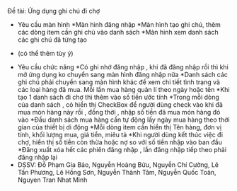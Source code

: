 Đề tài: Ứng dụng ghi chú đi chợ
+ Yêu cầu màn hình
*Màn hình đăng nhập
*Màn hình tạo ghi chú, thêm các dòng item cần ghi chú vào danh sách
*Màn hinh xem danh sách các ghi chú đã từng tạo
* (có thể thêm tùy ý)
+ Yêu cầu chức năng
*Có ghi nhớ đăng nhập , khi đã đăng nhập rồi thì khi mở ứng dụng ko chuyển sang màn hình đăng nhập nữa
*Danh sách các ghi chú phải chuyển sang màn hình khác để xem chi tiết tình trạng và các loại hàng đã mua. Mỗi lần mua hàng quản lí theo ngày hoặc tên 
*Khi tạo 1 danh sách đi chợ thì thêm vào số tiền ước tính
*Trong mỗi dòng của danh sách , có hiển thị CheckBox để người dùng check vào khi đã mua món hàng này rồi , đồng thời , nhập số tiền đã mua món hàng đó vào
*Đầu danh sách mua hàng cần tự động lấy ngày mua hàng theo thời gian của thiết bị di động
*Mỗi dòng item cần hiển thị Tên hàng, đơn vị tính, khối lượng mua, giá tiền, miêu tả
*Khi người dùng kết thúc việc đi chợ, hiển thị số tiền còn thừa hoặc nợ so với số tiền nhập vào ban đầu
*Đăng xuất xóa hết các phiên đăng nhập , lần đăng nhập tiếp theo phải đăng nhập lại
+ DSSV:
Đỗ Phạm Gia Bảo,
Nguyễn Hoàng Bửu,
Nguyễn Chí Cường,
Lê Tấn Phương,
Lê Hồng Sơn,
Nguyễn Thành Tâm,
Nguyễn Quốc Toàn,
Nguyen Tran Nhat Minh
